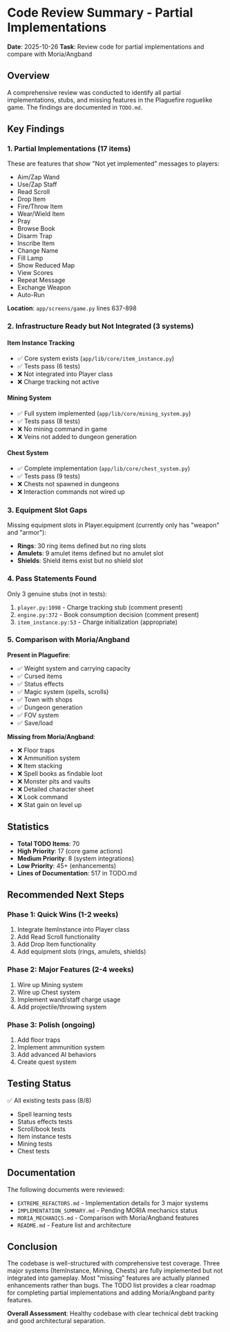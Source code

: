 # Code Review Summary - Partial Implementations

**Date**: 2025-10-26
**Task**: Review code for partial implementations and compare with Moria/Angband

## Overview

A comprehensive review was conducted to identify all partial implementations, stubs, and missing features in the Plaguefire roguelike game. The findings are documented in `TODO.md`.

## Key Findings

### 1. Partial Implementations (17 items)
These are features that show "Not yet implemented" messages to players:
- Aim/Zap Wand
- Use/Zap Staff  
- Read Scroll
- Drop Item
- Fire/Throw Item
- Wear/Wield Item
- Pray
- Browse Book
- Disarm Trap
- Inscribe Item
- Change Name
- Fill Lamp
- Show Reduced Map
- View Scores
- Repeat Message
- Exchange Weapon
- Auto-Run

**Location**: `app/screens/game.py` lines 637-898

### 2. Infrastructure Ready but Not Integrated (3 systems)

#### Item Instance Tracking
- ✅ Core system exists (`app/lib/core/item_instance.py`)
- ✅ Tests pass (6 tests)
- ❌ Not integrated into Player class
- ❌ Charge tracking not active

#### Mining System
- ✅ Full system implemented (`app/lib/core/mining_system.py`)
- ✅ Tests pass (8 tests)
- ❌ No mining command in game
- ❌ Veins not added to dungeon generation

#### Chest System
- ✅ Complete implementation (`app/lib/core/chest_system.py`)
- ✅ Tests pass (9 tests)
- ❌ Chests not spawned in dungeons
- ❌ Interaction commands not wired up

### 3. Equipment Slot Gaps

Missing equipment slots in Player.equipment (currently only has "weapon" and "armor"):
- **Rings**: 30 ring items defined but no ring slots
- **Amulets**: 9 amulet items defined but no amulet slot
- **Shields**: Shield items exist but no shield slot

### 4. Pass Statements Found

Only 3 genuine stubs (not in tests):
1. `player.py:1098` - Charge tracking stub (comment present)
2. `engine.py:372` - Book consumption decision (comment present)
3. `item_instance.py:53` - Charge initialization (appropriate)

### 5. Comparison with Moria/Angband

**Present in Plaguefire**:
- ✅ Weight system and carrying capacity
- ✅ Cursed items
- ✅ Status effects
- ✅ Magic system (spells, scrolls)
- ✅ Town with shops
- ✅ Dungeon generation
- ✅ FOV system
- ✅ Save/load

**Missing from Moria/Angband**:
- ❌ Floor traps
- ❌ Ammunition system
- ❌ Item stacking
- ❌ Spell books as findable loot
- ❌ Monster pits and vaults
- ❌ Detailed character sheet
- ❌ Look command
- ❌ Stat gain on level up

## Statistics

- **Total TODO Items**: 70
- **High Priority**: 17 (core game actions)
- **Medium Priority**: 8 (system integrations)
- **Low Priority**: 45+ (enhancements)
- **Lines of Documentation**: 517 in TODO.md

## Recommended Next Steps

### Phase 1: Quick Wins (1-2 weeks)
1. Integrate ItemInstance into Player class
2. Add Read Scroll functionality
3. Add Drop Item functionality
4. Add equipment slots (rings, amulets, shields)

### Phase 2: Major Features (2-4 weeks)
1. Wire up Mining system
2. Wire up Chest system
3. Implement wand/staff charge usage
4. Add projectile/throwing system

### Phase 3: Polish (ongoing)
1. Add floor traps
2. Implement ammunition system
3. Add advanced AI behaviors
4. Create quest system

## Testing Status

✅ All existing tests pass (8/8)
- Spell learning tests
- Status effects tests
- Scroll/book tests
- Item instance tests
- Mining tests
- Chest tests

## Documentation

The following documents were reviewed:
- `EXTREME_REFACTORS.md` - Implementation details for 3 major systems
- `IMPLEMENTATION_SUMMARY.md` - Pending MORIA mechanics status
- `MORIA_MECHANICS.md` - Comparison with Moria/Angband features
- `README.md` - Feature list and architecture

## Conclusion

The codebase is well-structured with comprehensive test coverage. Three major systems (ItemInstance, Mining, Chests) are fully implemented but not integrated into gameplay. Most "missing" features are actually planned enhancements rather than bugs. The TODO list provides a clear roadmap for completing partial implementations and adding Moria/Angband parity features.

**Overall Assessment**: Healthy codebase with clear technical debt tracking and good architectural separation.
